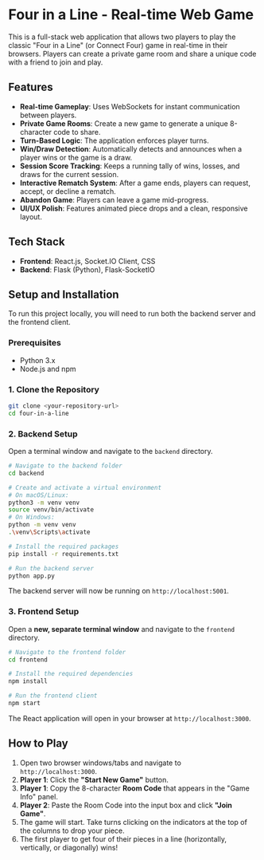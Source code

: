 # Four in a Line - Real-time Web Game

This is a full-stack web application that allows two players to play the classic "Four in a Line" (or Connect Four) game in real-time in their browsers. Players can create a private game room and share a unique code with a friend to join and play.

## Features

* **Real-time Gameplay**: Uses WebSockets for instant communication between players.
* **Private Game Rooms**: Create a new game to generate a unique 8-character code to share.
* **Turn-Based Logic**: The application enforces player turns.
* **Win/Draw Detection**: Automatically detects and announces when a player wins or the game is a draw.
* **Session Score Tracking**: Keeps a running tally of wins, losses, and draws for the current session.
* **Interactive Rematch System**: After a game ends, players can request, accept, or decline a rematch.
* **Abandon Game**: Players can leave a game mid-progress.
* **UI/UX Polish**: Features animated piece drops and a clean, responsive layout.

## Tech Stack

* **Frontend**: React.js, Socket.IO Client, CSS
* **Backend**: Flask (Python), Flask-SocketIO

## Setup and Installation

To run this project locally, you will need to run both the backend server and the frontend client.

### Prerequisites

* Python 3.x
* Node.js and npm

### 1. Clone the Repository

```bash
git clone <your-repository-url>
cd four-in-a-line
```

### 2. Backend Setup

Open a terminal window and navigate to the `backend` directory.

```bash
# Navigate to the backend folder
cd backend

# Create and activate a virtual environment
# On macOS/Linux:
python3 -m venv venv
source venv/bin/activate
# On Windows:
python -m venv venv
.\venv\Scripts\activate

# Install the required packages
pip install -r requirements.txt

# Run the backend server
python app.py
```
The backend server will now be running on `http://localhost:5001`.

### 3. Frontend Setup

Open a **new, separate terminal window** and navigate to the `frontend` directory.

```bash
# Navigate to the frontend folder
cd frontend

# Install the required dependencies
npm install

# Run the frontend client
npm start
```
The React application will open in your browser at `http://localhost:3000`.

## How to Play

1.  Open two browser windows/tabs and navigate to `http://localhost:3000`.
2.  **Player 1**: Click the **"Start New Game"** button.
3.  **Player 1**: Copy the 8-character **Room Code** that appears in the "Game Info" panel.
4.  **Player 2**: Paste the Room Code into the input box and click **"Join Game"**.
5.  The game will start. Take turns clicking on the indicators at the top of the columns to drop your piece.
6.  The first player to get four of their pieces in a line (horizontally, vertically, or diagonally) wins!